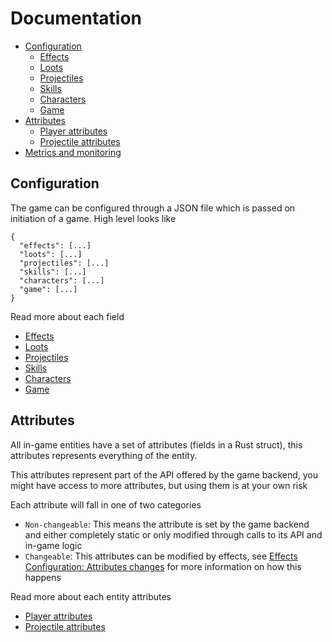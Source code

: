 # Documentation

* [Configuration](#configuration)
  * [Effects](./configuration/effects.md)
  * [Loots](./configuration/loots.md)
  * [Projectiles](./configuration/projectiles.md)
  * [Skills](./configuration/skills.md)
  * [Characters](./configuration/characters.md)
  * [Game](./configuration/game.md)
* [Attributes](#attributes)
  * [Player attributes](./attributes/players.md)
  * [Projectile attributes](./attributes/projectiles.md)
* [Metrics and monitoring](./metrics_and_monitoring/metrics-and-monitoring.md)

## Configuration

The game can be configured through a JSON file which is passed on initiation of a game. High level looks like

```
{
  "effects": [...]
  "loots": [...]
  "projectiles": [...]
  "skills": [...]
  "characters": [...]
  "game": [...]
}
```

Read more about each field
- [Effects](./configuration/effects.md)
- [Loots](./configuration/loots.md)
- [Projectiles](./configuration/projectiles.md)
- [Skills](./configuration/skills.md)
- [Characters](./configuration/characters.md)
- [Game](./configuration/game.md)

## Attributes

All in-game entities have a set of attributes (fields in a Rust struct), this attributes represents everything of the entity.

This attributes represent part of the API offered by the game backend, you might have access to more attributes, but using them is at your own risk

Each attribute will fall in one of two categories
- `Non-changeable`: This means the attribute is set by the game backend and either completely static or only modified through calls to its API and in-game logic
- `Changeable`: This attributes can be modified by effects, see [Effects Configuration: Attributes changes](../configuration/effects.md) for more information on how this happens

Read more about each entity attributes
- [Player attributes](./attributes/players.md)
- [Projectile attributes](./attributes/projectiles.md)
